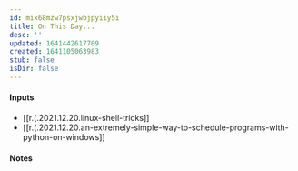 ```yaml
---
id: mix68mzw7psxjwbjpyiiy5i
title: On This Day...
desc: ''
updated: 1641442617709
created: 1641105063983
stub: false
isDir: false
---
```



#### Inputs

- [[r.(.2021.12.20.linux-shell-tricks]]
- [[r.(.2021.12.20.an-extremely-simple-way-to-schedule-programs-with-python-on-windows]]

#### Notes

